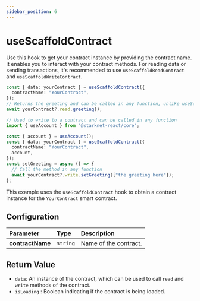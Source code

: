 ```yaml
---
sidebar_position: 6
---
```


# useScaffoldContract

Use this hook to get your contract instance by providing the contract name. It enables you to interact with your contract methods.
For reading data or sending transactions, it's recommended to use `useScaffoldReadContract` and `useScaffoldWriteContract`.

```ts
const { data: yourContract } = useScaffoldContract({
  contractName: "YourContract",
});
// Returns the greeting and can be called in any function, unlike useScaffoldReadContract
await yourContract?.read.greeting();

// Used to write to a contract and can be called in any function
import { useAccount } from "@starknet-react/core";

const { account } = useAccount();
const { data: yourContract } = useScaffoldContract({
  contractName: "YourContract",
  account,
});
const setGreeting = async () => {
  // Call the method in any function
  await yourContract?.write.setGreeting(["the greeting here"]);
};
```

This example uses the `useScaffoldContract` hook to obtain a contract instance for the `YourContract` smart contract.

## Configuration

| Parameter        | Type     | Description           |
| :--------------- | :------- | :-------------------- |
| **contractName** | `string` | Name of the contract. |

## Return Value

- `data`: An instance of the contract, which can be used to call `read` and `write` methods of the contract.
- `isLoading` : Boolean indicating if the contract is being loaded.
